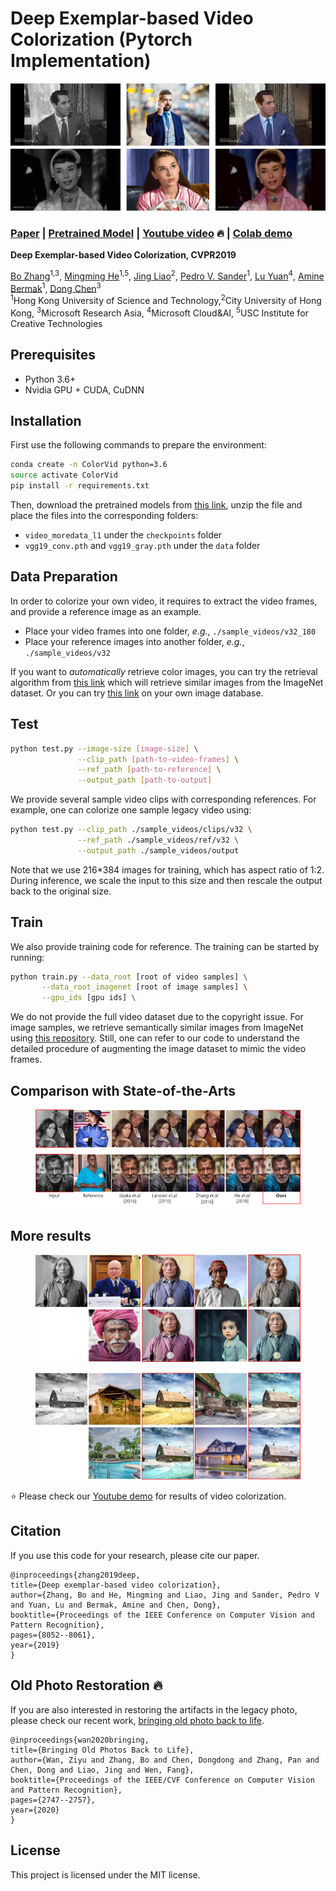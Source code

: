 # Deep Exemplar-based Video Colorization (Pytorch Implementation)

<img src='assets/teaser.png'/>

### [Paper](https://arxiv.org/abs/1906.09909) | [Pretrained Model](https://facevc.blob.core.windows.net/zhanbo/old_photo/colorization_checkpoint.zip) | [Youtube video](https://youtu.be/HXWR5h5vVYI) :fire: | [Colab demo](https://colab.research.google.com/drive/1Y1XTlTdUG-2LzrH1Vnr_osg9BQavfYsz?usp=sharing)

**Deep Exemplar-based Video Colorization, CVPR2019**

[Bo Zhang](https://www.microsoft.com/en-us/research/people/zhanbo/)<sup>1,3</sup>,
[Mingming He](http://mingminghe.com/)<sup>1,5</sup>,
[Jing Liao](https://liaojing.github.io/html/)<sup>2</sup>,
[Pedro V. Sander](https://www.cse.ust.hk/~psander/)<sup>1</sup>,
[Lu Yuan](https://www.microsoft.com/en-us/research/people/luyuan/)<sup>4</sup>,
[Amine Bermak](https://eebermak.home.ece.ust.hk/)<sup>1</sup>,
[Dong Chen](https://www.microsoft.com/en-us/research/people/doch/)<sup>3</sup> <br>
<sup>1</sup>Hong Kong University of Science and Technology,<sup>2</sup>City University of Hong Kong,
<sup>3</sup>Microsoft Research Asia, <sup>4</sup>Microsoft Cloud&AI, <sup>5</sup>USC Institute for Creative Technologies

<!-- <img src='assets/sample1.png'/> -->

## Prerequisites

- Python 3.6+
- Nvidia GPU + CUDA, CuDNN

## Installation

First use the following commands to prepare the environment:

```bash
conda create -n ColorVid python=3.6
source activate ColorVid
pip install -r requirements.txt
```

Then, download the pretrained models from [this link](https://github.com/zhangmozhe/Deep-Exemplar-based-Video-Colorization/releases/download/v1.0/colorization_checkpoint.zip), unzip the file and place the files into the corresponding folders:

- `video_moredata_l1` under the `checkpoints` folder
- `vgg19_conv.pth` and `vgg19_gray.pth` under the `data` folder

## Data Preparation

In order to colorize your own video, it requires to extract the video frames, and provide a reference image as an example.

- Place your video frames into one folder, _e.g._, `./sample_videos/v32_180`
- Place your reference images into another folder, _e.g._, `./sample_videos/v32`

If you want to _automatically_ retrieve color images, you can try the retrieval algorithm from [this link](https://github.com/hmmlillian/Gray-Image-Retrieval) which will retrieve similar images from the ImageNet dataset. Or you can try [this link](https://github.com/pochih/CBIR) on your own image database.

## Test

```bash
python test.py --image-size [image-size] \
               --clip_path [path-to-video-frames] \
               --ref_path [path-to-reference] \
               --output_path [path-to-output]
```

We provide several sample video clips with corresponding references. For example, one can colorize one sample legacy video using:

```bash
python test.py --clip_path ./sample_videos/clips/v32 \
               --ref_path ./sample_videos/ref/v32 \
               --output_path ./sample_videos/output
```

Note that we use 216\*384 images for training, which has aspect ratio of 1:2. During inference, we scale the input to this size and then rescale the output back to the original size.

## Train

We also provide training code for reference. The training can be started by running:

```bash
python train.py --data_root [root of video samples] \
       --data_root_imagenet [root of image samples] \
       --gpu_ids [gpu ids] \
```

We do not provide the full video dataset due to the copyright issue. For image samples, we retrieve semantically similar images from ImageNet using [this repository](https://github.com/hmmlillian/Gray-Image-Retrieval). Still, one can refer to our code to understand the detailed procedure of augmenting the image dataset to mimic the video frames.

## Comparison with State-of-the-Arts

<figure>
<img src='assets/sample1.png'/>
</figure>

## More results

<figure>
<img src='assets/sample2.png' />
</figure>

<figure>
<img src='assets/sample3.png'/>
</figure>

:star: Please check our [Youtube demo](https://youtu.be/HXWR5h5vVYI) for results of video colorization.

## Citation

If you use this code for your research, please cite our paper.

```
@inproceedings{zhang2019deep,
title={Deep exemplar-based video colorization},
author={Zhang, Bo and He, Mingming and Liao, Jing and Sander, Pedro V and Yuan, Lu and Bermak, Amine and Chen, Dong},
booktitle={Proceedings of the IEEE Conference on Computer Vision and Pattern Recognition},
pages={8052--8061},
year={2019}
}
```

## Old Photo Restoration :fire:

If you are also interested in restoring the artifacts in the legacy photo, please check our recent work, [bringing old photo back to life](https://github.com/microsoft/Bringing-Old-Photos-Back-to-Life).

```
@inproceedings{wan2020bringing,
title={Bringing Old Photos Back to Life},
author={Wan, Ziyu and Zhang, Bo and Chen, Dongdong and Zhang, Pan and Chen, Dong and Liao, Jing and Wen, Fang},
booktitle={Proceedings of the IEEE/CVF Conference on Computer Vision and Pattern Recognition},
pages={2747--2757},
year={2020}
}
```

## License

This project is licensed under the MIT license.
